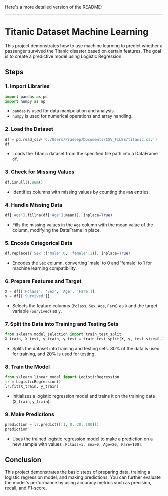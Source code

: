 Here's a more detailed version of the README:

---

# Titanic Dataset Machine Learning

This project demonstrates how to use machine learning to predict whether a passenger survived the Titanic disaster based on certain features. The goal is to create a predictive model using Logistic Regression.

## Steps

### 1. **Import Libraries**
   ```python
   import pandas as pd
   import numpy as np
   ```
   - `pandas` is used for data manipulation and analysis.
   - `numpy` is used for numerical operations and array handling.

### 2. **Load the Dataset**
   ```python
   df = pd.read_csv('C:/Users/Pradeep/Documents/CSV_FILES/titanic.csv')
   df
   ```
   - Loads the Titanic dataset from the specified file path into a DataFrame `df`.

### 3. **Check for Missing Values**
   ```python
   df.isnull().sum()
   ```
   - Identifies columns with missing values by counting the `NaN` entries.

### 4. **Handle Missing Data**
   ```python
   df['Age'].fillna(df['Age'].mean(), inplace=True)
   ```
   - Fills the missing values in the `Age` column with the mean value of the column, modifying the DataFrame in place.

### 5. **Encode Categorical Data**
   ```python
   df.replace({'Sex':{'male':0, 'female':1}}, inplace=True)
   ```
   - Encodes the `Sex` column, converting 'male' to 0 and 'female' to 1 for machine learning compatibility.

### 6. **Prepare Features and Target**
   ```python
   X = df[['Pclass', 'Sex', 'Age', 'Fare']]
   y = df[['Survived']]
   ```
   - Selects the feature columns (`Pclass`, `Sex`, `Age`, `Fare`) as `X` and the target variable (`Survived`) as `y`.

### 7. **Split the Data into Training and Testing Sets**
   ```python
   from sklearn.model_selection import train_test_split
   X_train, X_test, y_train, y_test = train_test_split(X, y, test_size=0.2)
   ```
   - Splits the dataset into training and testing sets. 80% of the data is used for training, and 20% is used for testing.

### 8. **Train the Model**
   ```python
   from sklearn.linear_model import LogisticRegression
   lr = LogisticRegression()
   lr.fit(X_train, y_train)
   ```
   - Initializes a logistic regression model and trains it on the training data (`X_train`, `y_train`).

### 9. **Make Predictions**
   ```python
   prediction = lr.predict([[1, 0, 20, 100]])
   prediction
   ```
   - Uses the trained logistic regression model to make a prediction on a new sample with values `[Pclass=1, Sex=0, Age=20, Fare=100]`.

## Conclusion

This project demonstrates the basic steps of preparing data, training a logistic regression model, and making predictions. You can further evaluate the model's performance by using accuracy metrics such as precision, recall, and F1-score.

